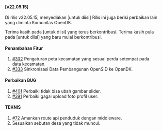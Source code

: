 #### [v22.05.15]

Di rilis v22.05.15, menyediakan [untuk diisi] Rilis ini juga berisi perbaikan lain yang diminta Komunitas OpenDK.

Terima kasih pada [untuk diisi] yang terus berkontribusi. Terima kasih pula pada [untuk diisi] yang baru mulai berkontribusi.


#### Penambahan Fitur
1. [#302](https://github.com/OpenSID/OpenDK/issues/302) Pengaturan peta kecamatan yang sesuai perda setempat pada data kecamatan.
2. [#333](https://github.com/OpenSID/OpenDK/issues/333) Sinkronisasi Data Pembangunan OpenSID ke OpenDK.

#### Perbaikan BUG
1. [#401](https://github.com/OpenSID/OpenDK/issues/401) Perbaiki tidak bisa ubah gambar slider. 
2. [#391](https://github.com/OpenSID/OpenDK/issues/391) Perbaiki gagal upload foto profil user.


#### TEKNIS
1. [#72](https://github.com/OpenSID/OpenDK/issues/72) Amankan route api penduduk dengan middleware.
2. Sesuaikan sebutan desa yang tidak muncul.